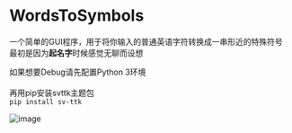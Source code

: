 # WordsToSymbols
一个简单的GUI程序，用于将你输入的普通英语字符转换成一串形近的特殊符号 <br />
最初是因为**起名字**时候感觉无聊而设想<br />

如果想要Debug请先配置Python 3环境<br /><br />
再用pip安装svttk主题包<br />
```pip install sv-ttk```

![image](img/0.png)
